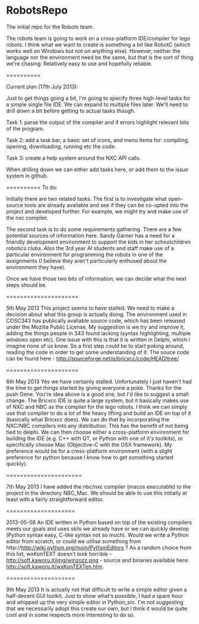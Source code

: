 RobotsRepo
==========

The initial repo for the Robots team.

The robots team is going to work on a cross-platform IDE/compiler for lego robots. I think what we want to create is something a bit like RobotC (which works well on Windows but not on anything else). However, neither the language nor the environment need be the same, but that is the sort of thing we're chasing. Relatively easy to use and hopefully reliable.

==========

Current plan (17th July 2013):

Just to get things going a bit, I'm going to specify three high-level tasks for a simple single file IDE. We can expand to multiple files later. We'll need to drill down a bit before getting to actual tasks though.

Task 1: parse the output of the compiler and if errors highlight relevant bits of the program.

Task 2: add a task bar, a basic set of icons, and menu items for: compiling, opening, downloading, running etc the code.

Task 3: create a help system around the NXC API calls.

When drilling down we can either add tasks here, or add them to the issue system in github.

==========
To do:

Initially there are two related tasks. The first is to investigate what open-source tools are already available and see if they can be co-opted into the project and developed further. For example, we might try and make use of the nxc compiler.

The second task is to do some requirements gathering. There are a few potential sources of information here. Sandy Garner has a need for a friendly development environment to support the kids in her schoolchildren robotics clubs. Also the 3rd year AI students and staff make use of a particular environment for programming the robots in one of the assignments (I believe they aren't particularly enthused about the environment they have).

Once we have those two bits of information, we can decide what the next steps should be.

=====================


5th May 2013
This project seems to have stalled.
We need to make a decision about what this group is actually doing.
The environment used in COSC343 has publically avaliable source code, which has been released under the Mozilla Public
License. My suggestion is we try and improve it, adding the things people in 343 found lacking (syntax highlighting,
multiple windows open etc). One issue with this is that it is written in Delphi, which I imagine none of us know.
So a first step could be to start poking around, reading the code in order to get some understanding of it.
The souce code can be found here - http://sourceforge.net/p/bricxcc/code/HEAD/tree/

=====================

6th May 2013
Yes we have certainly stalled. Unfortunately I just haven't had the time to get things started by giving everyone a poke. Thanks for the push Gene. You're idea above is a good one, but I'd like to suggest a small change. The Bricxcc IDE is quite a large system, but it basically makes use of NXC and NBC as the compiler for the lego robots. I think we can simply use that compiler to do a lot of the heavy lifting and build an IDE on top of it (basically what Bricxcc does). We can do that by incorporating the NXC/NBC compilers into any distribution. This has the benefit of not being tied to delphi. We can then choose either a cross-platform environment for building the IDE (e.g. C++ with QT, or Python with one of it's toolkits), or specifically choose Mac (Objective-C with the OSX framework). My preference would be for a cross-platform environment (with a slight preference for python because I know how to get something started quickly).

======================

7th May 2013
I have added the nbc/nxc compiler (macos executable) to the project in the directory NBC_Mac. We should be able to use this initially at least with a fairly straightforward editor.

====================

2013-05-08
An IDE written in Python based on top of the existing compilers meets our goals and uses skils we already have or we can
quickly develop (Python syntax easy, C-like syntax not so much). Would we write a Python editor from scratch, or could we
utilise something from http://http://wiki.python.org/moin/PythonEditors ? As a random choice from this list, wxKonTEXT
doesn't look horrible - http://soft.kaworu.it/img/winzozz.png - source and binaries available here:
http://soft.kaworu.it/wxKonTEXTen.htm.


====================

9th May 2013
It is actually not that difficult to write a simple editor given a half-decent GUI toolkit. Just to show what's possible, I had a spare hour and whipped up the very simple editor in Python_src. I'm not suggesting that we necessarily adopt this create our own, but I think it would be quite cool and in some respects more interesting to do so.
